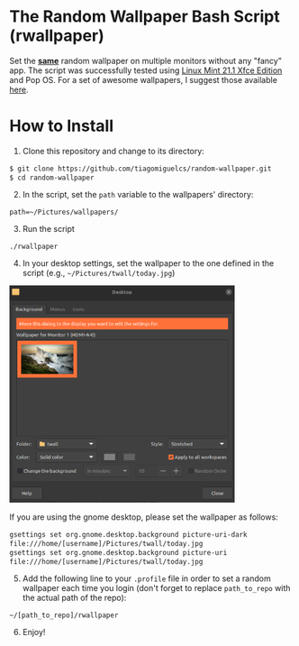 # The Random Wallpaper Bash Script (rwallpaper)
Set the <ins><b>same</b></ins> random wallpaper on multiple monitors without any "fancy" app. The script was successfully tested using [Linux Mint 21.1 Xfce Edition](https://linuxmint.com/rel_vera_xfce_whatsnew.php) and Pop OS. For a set of awesome wallpapers, I suggest those available [here](https://gitlab.com/dwt1/wallpapers).

# How to Install
1. Clone this repository and change to its directory:
```
$ git clone https://github.com/tiagomiguelcs/random-wallpaper.git
$ cd random-wallpaper
```
2. In the script, set the ``path`` variable to the wallpapers' directory:
```
path=~/Pictures/wallpapers/ 
```
3. Run the script
```
./rwallpaper
```
4. In your desktop settings, set the wallpaper to the one defined in the script (e.g., ``~/Pictures/twall/today.jpg``)

<img src="screenshots/desktop-settings.png" width="400px" height="385px" alt="desktop-settings"/>

If you are using the gnome desktop, please set the wallpaper as follows:
```
gsettings set org.gnome.desktop.background picture-uri-dark file:///home/[username]/Pictures/twall/today.jpg
gsettings set org.gnome.desktop.background picture-uri file:///home/[username]/Pictures/twall/today.jpg
```

5. Add the following line to your ``.profile`` file in order to set a random wallpaper each time you login (don't forget to replace ``path_to_repo`` with the actual path of the repo):
```
~/[path_to_repo]/rwallpaper
```
6. Enjoy!
